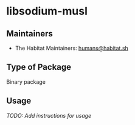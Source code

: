 # libsodium-musl

## Maintainers

* The Habitat Maintainers: <humans@habitat.sh>

## Type of Package

Binary package

## Usage

*TODO: Add instructions for usage*
